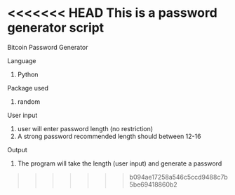 <<<<<<< HEAD
This is a password generator script 
=======
Bitcoin Password Generator

Language
1. Python

Package used
1. random


User input
1. user will enter password length (no restriction)
2. A strong password recommended length should between 12-16

Output
1. The program will take the length (user input) and generate a password
>>>>>>> b094ae17258a546c5ccd9488c7b5be69418860b2
